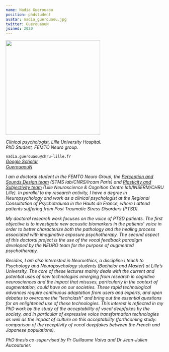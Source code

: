 ```yaml
---
name: Nadia Guerouaou
position: phdstudent
avatar: nadia_guerouaou.jpg
twitter: GuerouaouN
joined: 2020
---
```


<img width="300" src="{{site.baseurl}}/images/people/{{page.avatar}}" data-action="zoom">

_Clinical psychologist, Lille University Hospital._<br>
_PhD Student, FEMTO Neuro group._<br>

<i class="fa fa-envelope-o"></i> `nadia.guerouaou@chru-lille.fr` <br>
<i class="fa fa-bar-chart-o" /> [Google Scholar](https://scholar.google.com/citations?user=uFIXgbkAAAAJ) <br> 
<i class="fa fa-twitter" /> [GuerouaouN](https://twitter.com/{{page.twitter}}) <br>


I am a doctoral student in the FEMTO Neuro Group, the [Perception and Sounds Design team](https://www.ircam.fr/recherche/equipes-recherche/pds/) (STMS lab/CNRS/Ircam Paris) and [Plasticity and Subjectivity team](http://lilncog.eu/equipe-psy/) (Lille Neuroscience & Cognition Centre lab/INSERM/CHRU Lille). In parallel to my research activity, I have a degree in Neuropsychology and work as a clinical psychologist at the Regional Consultation of Psychotrauma in the Hauts de France, where I attend patients suffering from Post Traumatic Stress Disorders (PTSD).

My doctoral research work focuses on the voice of PTSD patients. The first objective is to investigate new acoustic biomarkers in the patients' voice in order to better characterize both the pathology and the healing process associated with imaginative exposure psychotherapy. The second aspect of this doctoral project is the use of the vocal feedback paradigm developed by the NEURO team for the purpose of augmented psychotherapy. 

Besides, I am also interested in Neuroethics, a discipline I teach to Psychology and Neuropsychology students (Bachelor and Master) at Lille’s University. The core of these lectures mainly deals with the current and potential uses of new technologies emerging from research in cognitive neurosciences and the impact that misuses, particularly in the context of augmentation, could have on our societies. These rapid technological advances require continuous adaptation from users and experts, and open debates to overcome the "techclash" and bring out the essential questions for an enlightened use of these technologies. This interest is reflected in my PhD work by the study of the acceptability of vocal deepfakes by the society, and in particular of expressive voice transformation technologies as well as the impact of culture on this acceptability (forthcoming study: comparison of the receptivity of vocal deepfakes between the French and Japanese populations).

PhD thesis co-supervised by Pr Guillaume Vaiva and Dr Jean-Julien Aucouturier. <br> 


